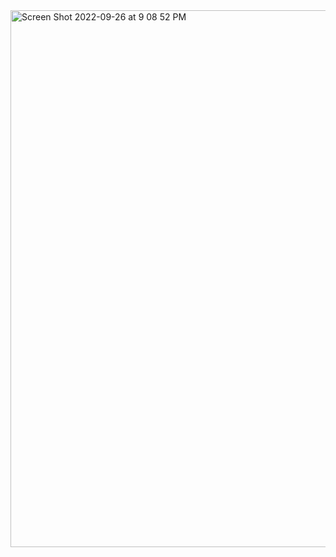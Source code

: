 <img width="859" alt="Screen Shot 2022-09-26 at 9 08 52 PM" src="https://user-images.githubusercontent.com/114450772/192430610-789f8505-1d41-45d1-8559-c351f73693bc.png">
